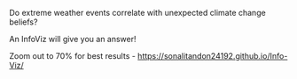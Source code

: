 Do extreme weather events correlate with unexpected climate change beliefs? 

An InfoViz will give you an answer!

Zoom out to 70% for best results - https://sonalitandon24192.github.io/Info-Viz/
